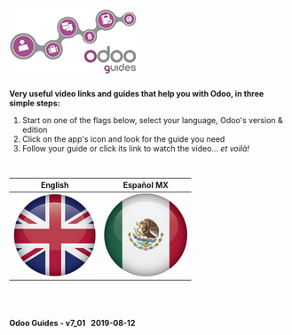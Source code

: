 # [![Odoo Guides in &#x03C8;Code](/doc/img/logo_odoo_guides_mini.jpg "Please click on any of the flags below")](/README.md)
**Very useful video links and guides that help you with Odoo, in three simple steps:**  
1. Start on one of the flags below, select your language, Odoo's version & edition
2. Click on the app's icon and look for the guide you need  
3. Follow your guide or click its link to watch the video... _et voilà!_

<br>

| English | Español MX |
| :---: | :---: |
| [ ![en-uk](/doc/img/flg/en-uk-flg-btn-big.png)](/en-uk/en-uk-guides-menu.md "Read Odoo Guides in English") | [![es-mx](/doc/img/flg/es-mx-flg-btn-big.png)](/es-mx/es-mx-guides-menu.md "Leer las Guías Odoo en español MX") |


<br><br>
#### Odoo Guides - v7_01 &nbsp; 2019-08-12
 
